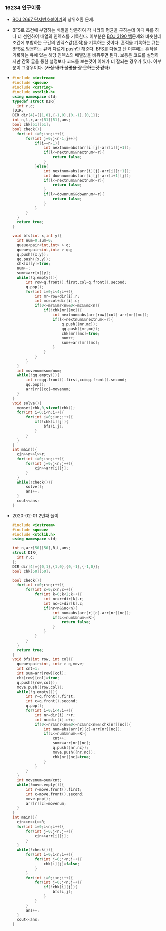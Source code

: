 ### 16234 인구이동

- [BOJ 2667 단지번호붙이기]( https://www.acmicpc.net/problem/2667 )의 상위호환 문제.

- BFS로 조건에 부합하는 배열을 방문하여 각 나라의 평균을 구하는데 이때 큐를 하나 더 선언하여 배열의 인덱스를 기록한다. 이부분은 [BOJ 3190 뱀]( https://www.acmicpc.net/problem/3190 )문제와 비슷한데 조건에 부합하는 구간의 인덱스값(흔적)을 기록하는 것이다. 흔적을 기록하는 큐는 BFS로 방문하는 큐와 다르게 push만 해준다. BFS를 다돌고 난 이후에는 흔적을 기록하는 큐에 있는 해당 인덱스의 배열값을 바꿔주면 된다. 보통은 코드를 설명하지만 간혹 글을 통한 설명보다 코드를 보는것이 이해가 더 잘되는 경우가 있다. 이부분이 그경우이다. (~~사실 내가 설명을 잘 못하는것 같다~~)

- ```c++
  #include <iostream>
  #include <queue>
  #include <cstring>
  #include <stdlib.h>
  using namespace std;
  typedef struct DIR{
  	int r,c;
  }DIR;
  DIR dir[4]={{1,0},{-1,0},{0,-1},{0,1}};
  int n,l,r,arr[51][51],ans; 
  bool chk[51][51];
  bool check(){
  	for(int i=0;i<n;i++){
  		for(int j=0;j<n-1;j++){
  			if(i==n-1){
  				int nextnum=abs(arr[i][j]-arr[i][j+1]);	
  				if(l<=nextnum&&nextnum<=r){
  					return false;
  				}
  			}else{
  				int nextnum=abs(arr[i][j]-arr[i][j+1]);
  				int downnum=abs(arr[i][j]-arr[i+1][j]);
  				if(l<=nextnum&&nextnum<=r){
  					return false;
  				}
  				if(l<=downnum&&downnum<=r){
  					return false;
  				}
  			}
  		}
  	}
  	return true;
  }
  
  void bfs(int x,int y){
  	int num=0,sum=0;
  	queue<pair<int,int> > q;
  	queue<pair<int,int> > qq;
  	q.push({x,y});
  	qq.push({x,y});
  	chk[x][y]=true;
  	num++;
  	sum+=arr[x][y];
  	while(!q.empty()){
  		int row=q.front().first,col=q.front().second;
  		q.pop();
  		for(int i=0;i<4;i++){
  			int mr=row+dir[i].r;
  			int mc=col+dir[i].c;
  			if(0<=mr&&mr<n&&0<=mc&&mc<n){
  				if(!chk[mr][mc]){
  					int nextnum=abs(arr[row][col]-arr[mr][mc]);
  					if(l<=nextnum&&nextnum<=r){
  						q.push({mr,mc});
  						qq.push({mr,mc});
  						chk[mr][mc]=true;
  						num++;
  						sum+=arr[mr][mc];
  					}	
  				}
  			}
  		}
  	}
  	int movenum=sum/num;
  	while(!qq.empty()){
  		int rr=qq.front().first,cc=qq.front().second;
  		qq.pop();
  		arr[rr][cc]=movenum;
  	}
  }
  void solve(){
  	memset(chk,0,sizeof(chk));
  	for(int i=0;i<n;i++){
  		for(int j=0;j<n;j++){
  			if(!chk[i][j]){
  				bfs(i,j);
  			}
  		}	
  	}
  }
  int main(){
  	cin>>n>>l>>r;
  	for(int i=0;i<n;i++){
  		for(int j=0;j<n;j++){
  			cin>>arr[i][j];
  		}
  	}
  	while(!check()){
  		solve();
  		ans++;
  	}
  	cout<<ans;
  } 
  ```

  

- 2020-02-01 2번째 풀이

  ```c++
  #include <iostream>
  #include <queue>
  #include <stdlib.h>
  using namespace std;
  
  int n,arr[50][50],R,L,ans;
  struct DIR{
  	int r,c;
  };
  DIR dir[4]={{0,1},{1,0},{0,-1},{-1,0}};
  bool chk[50][50];
  
  bool check(){
  	for(int r=0;r<n;r++){
  		for(int c=0;c<n;c++){
  			for(int k=0;k<2;k++){
  				int nr=r+dir[k].r;
  				int nc=c+dir[k].c;
  				if(nr<n&&nc<n){
  					int num=abs(arr[r][c]-arr[nr][nc]);
  					if(L<=num&&num<=R){
  						return false;
  					}
  				}
  			}
  		}
  	}
  	return true;
  }
  void bfs(int row, int col){
  	queue<pair<int, int> > q,move;
  	int cnt=1;
  	int sum=arr[row][col];
  	chk[row][col]=true;
  	q.push({row,col});
  	move.push({row,col});
  	while(!q.empty()){
  		int r=q.front().first;
  		int c=q.front().second;
  		q.pop();
  		for(int i=0;i<4;i++){
  			int nr=dir[i].r+r;
  			int nc=dir[i].c+c;
  			if(0<=nr&&nr<n&&0<=nc&&nc<n&&!chk[nr][nc]){
  				int num=abs(arr[r][c]-arr[nr][nc]);
  				if(L<=num&&num<=R){
  					cnt++;
  					sum+=arr[nr][nc];
  					q.push({nr,nc});
  					move.push({nr,nc});
  					chk[nr][nc]=true;
  				}
  			}	
  		}
  	}
  	int movenum=sum/cnt;
  	while(!move.empty()){
  		int r=move.front().first;
  		int c=move.front().second;
  		move.pop();
  		arr[r][c]=movenum;
  	}
  }
  int main(){
  	cin>>n>>L>>R;
  	for(int i=0;i<n;i++){
  		for(int j=0;j<n;j++){
  			cin>>arr[i][j];
  		}
  	}
  	while(!check()){
  		for(int i=0;i<n;i++){
  			for(int j=0;j<n;j++){
  				chk[i][j]=false;
  			}
  		}
  		for(int i=0;i<n;i++){
  			for(int j=0;j<n;j++){
  				if(!chk[i][j]){
  					bfs(i,j);
  				}
  			}
  		}
  		ans++;
  	}
  	cout<<ans;
  }
  ```

  